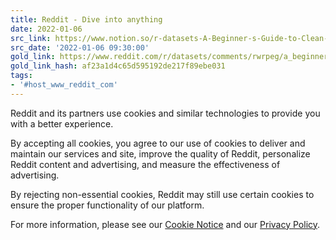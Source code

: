 ```yaml
---
title: Reddit - Dive into anything
date: 2022-01-06
src_link: https://www.notion.so/r-datasets-A-Beginner-s-Guide-to-Clean-Data-online-book-e00333d6f44d449cbad9e3e8a014b075
src_date: '2022-01-06 09:30:00'
gold_link: https://www.reddit.com/r/datasets/comments/rwrpeg/a_beginners_guide_to_clean_data_online_book/?rdt=0
gold_link_hash: af23a1d4c65d595192de217f89ebe031
tags:
- '#host_www_reddit_com'
---
```




 Reddit and its partners use cookies and similar technologies to provide you with a better experience.
 



 By accepting all cookies, you agree to our use of cookies to deliver and maintain our services and site, improve the quality of Reddit, personalize Reddit content and advertising, and measure the effectiveness of advertising.
 



 By rejecting non-essential cookies, Reddit may still use certain cookies to ensure the proper functionality of our platform.
 



 For more information, please see our
 [Cookie Notice](https://reddit.com/en-us/policies/cookies)
 and our
 [Privacy Policy](https://reddit.com/en-us/policies/privacy-policy).